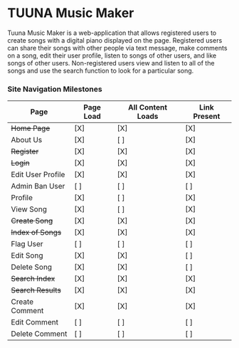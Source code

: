 # TUUNA Music Maker
Tuuna Music Maker is a web-application that allows registered users to create songs with a digital piano displayed on the page. Registered users can share their songs with other people via text message, make comments on a song, edit their user profile, listen to songs of other users, and like songs of other users. Non-registered users view and listen to all of the songs and use the search function to look for a particular song.

### Site Navigation Milestones

| Page | Page Load | All Content Loads | Link Present |
| ---- | --------- | ------------- | ------------ |
| ~~Home Page~~ | [X] | [X] | [X] |
| About Us | [X] | [ ] | [X] |
| ~~Register~~ | [X] | [X] | [X] |
| ~~Login~~ | [X] | [X] | [X] |
| Edit User Profile | [X] | [X] | [X] |
| Admin Ban User | [ ] | [ ] | [ ] |
| Profile | [X] | [ ] | [X] |
| View Song | [X] | [ ] | [X] |
| ~~Create Song~~ | [X] | [X] | [X] |
| ~~Index of Songs~~ | [X] | [X] | [X] |
| Flag User | [ ] | [ ] | [ ] |
| Edit Song | [X] | [X] | [ ] |
| Delete Song | [X] | [X] | [ ] |
| ~~Search Index~~ | [X] | [X] | [X] |
| ~~Search Results~~ | [X] | [X] | [X] |
| Create Comment | [X] | [X] | [X] |
| Edit Comment | [ ] | [ ] | [ ] |
| Delete Comment | [ ] | [ ] | [ ] |
